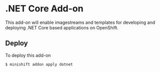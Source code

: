 # .NET Core Add-on

This add-on will enable imagestreams and templates for developing and deploying .NET Core based applications on OpenShift.


## Deploy

To deploy this add-on

```
$ minishift addon apply dotnet
```

